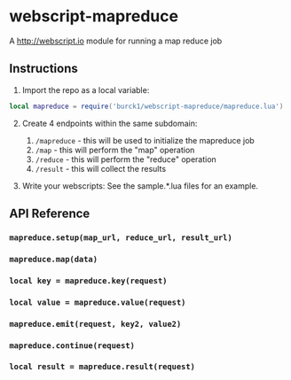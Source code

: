 # webscript-mapreduce
A http://webscript.io module for running a map reduce job

## Instructions

1. Import the repo as a local variable:
```lua
local mapreduce = require('burck1/webscript-mapreduce/mapreduce.lua')
```

2. Create 4 endpoints within the same subdomain:

    1. `/mapreduce` - this will be used to initialize the mapreduce job
    2. `/map` - this will perform the "map" operation
    3. `/reduce` - this will perform the "reduce" operation
    4. `/result` - this will collect the results

3. Write your webscripts: See the sample.*.lua files for an example.


## API Reference

### `mapreduce.setup(map_url, reduce_url, result_url)`

### `mapreduce.map(data)`

### `local key = mapreduce.key(request)`

### `local value = mapreduce.value(request)`

### `mapreduce.emit(request, key2, value2)`

### `mapreduce.continue(request)`

### `local result = mapreduce.result(request)`
